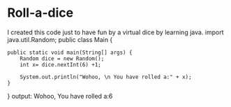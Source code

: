# Roll-a-dice
I created this code just to have fun by a virtual dice by learning java.
import java.util.Random;
public class Main {
    
    public static void main(String[] args) {
        Random dice = new Random();
        int x= dice.nextInt(6) +1;    
            
        System.out.println("Wohoo, \n You have rolled a:" + x);
    }
}
output:
Wohoo,
 You have rolled a:6 
